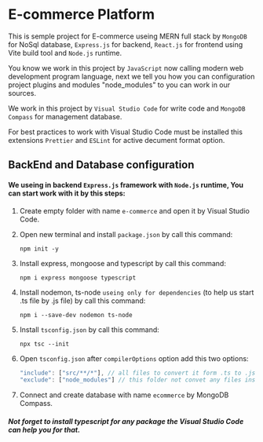 # E-commerce Platform 

This is semple project for E-commerce useing MERN full stack by `MongoDB` for NoSql database, `Express.js` for backend, `React.js` for frontend using Vite build tool and `Node.js` runtime.

You know we work in this project by `JavaScript` now calling modern web development program language, next we tell you how you can configuration project plugins and modules "node_modules" to you can work in our sources.

We work in this project by `Visual Studio Code` for write code and `MongoDB Compass` for management database.

For best practices to work with Visual Studio Code must be installed this extensions `Prettier` and `ESLint` for active decument format option.

## BackEnd and Database configuration

#### We useing in backend `Express.js` framework with `Node.js` runtime, You can start work with it by this steps: 

1. Create empty folder with name `e-commerce` and open it by Visual Studio Code.

2. Open new terminal and install `package.json` by call this command:

    ```
    npm init -y
    ```

3. Install express, mongoose and typescript by call this command:

    ```
    npm i express mongoose typescript
    ```

4. Install nodemon, ts-node `useing only for dependencies` (to help us start .ts file by .js file) by call this command:

    ```
    npm i --save-dev nodemon ts-node
    ```

5. Install `tsconfig.json` by call this command:

    ```
    npx tsc --init
    ```

6. Open `tsconfig.json` after `compilerOptions` option add this two options:

    ```js
    "include": ["src/**/*"], // all files to convert it form .ts to .js
    "exclude": ["node_modules"] // this folder not convet any files inside it.
    ```

7. Connect and create database with name `ecommerce` by MongoDB Compass.

##### Not forget to install typescript for any package the Visual Studio Code can help you for that.